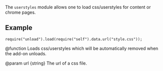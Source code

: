 <!-- contributed by Erik Vold [erikvvold@gmail.com]  -->

The `userstyles` module allows one to load css/userstyles for content or chrome
pages.

## Example ##

    require("unload").load(require("self").data.url("style.css"));

<api name="load">
@function
  Loads css/userstyles which will be automatically removed when the add-on
  unloads.

@param url {string}
  The url of a css file.
</api>
